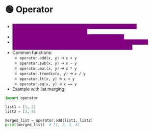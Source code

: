 # 🟢 Operator

* <mark style="color:purple;background-color:purple;">**`operator`**</mark><mark style="color:purple;background-color:purple;">**&#x20;**</mark><mark style="color:purple;background-color:purple;">**is a built-in Python module that provides functions corresponding to Python operators.**</mark>
* <mark style="color:purple;background-color:purple;">**Allows you to use operators like**</mark><mark style="color:purple;background-color:purple;">**&#x20;**</mark><mark style="color:purple;background-color:purple;">**`+`**</mark><mark style="color:purple;background-color:purple;">**,**</mark><mark style="color:purple;background-color:purple;">**&#x20;**</mark><mark style="color:purple;background-color:purple;">**`-`**</mark><mark style="color:purple;background-color:purple;">**,**</mark><mark style="color:purple;background-color:purple;">**&#x20;**</mark><mark style="color:purple;background-color:purple;">**`*`**</mark><mark style="color:purple;background-color:purple;">**,**</mark><mark style="color:purple;background-color:purple;">**&#x20;**</mark><mark style="color:purple;background-color:purple;">**`<`**</mark><mark style="color:purple;background-color:purple;">**&#x20;**</mark><mark style="color:purple;background-color:purple;">**as functions.**</mark>
* <mark style="color:purple;background-color:purple;">**Useful when you want to pass an operation as a function to other functions like**</mark><mark style="color:purple;background-color:purple;">**&#x20;**</mark><mark style="color:purple;background-color:purple;">**`map`**</mark><mark style="color:purple;background-color:purple;">**,**</mark><mark style="color:purple;background-color:purple;">**&#x20;**</mark><mark style="color:purple;background-color:purple;">**`reduce`**</mark><mark style="color:purple;background-color:purple;">**, or frameworks that merge data.**</mark>
* Common functions:
  * `operator.add(x, y)` → `x + y`
  * `operator.sub(x, y)` → `x - y`
  * `operator.mul(x, y)` → `x * y`
  * `operator.truediv(x, y)` → `x / y`
  * `operator.lt(x, y)` → `x < y`
  * `operator.eq(x, y)` → `x == y`
* Example with list merging:

```python
import operator

list1 = [1, 2]
list2 = [3, 4]

merged_list = operator.add(list1, list2)
print(merged_list)  # [1, 2, 3, 4]
```
